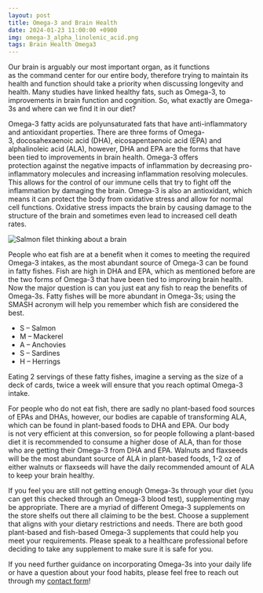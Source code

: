 ```yaml
---
layout: post
title: Omega-3 and Brain Health
date: 2024-01-23 11:00:00 +0900
img: omega-3_alpha_linolenic_acid.png
tags: Brain Health Omega3
---
```


Our brain is arguably our most important organ, as it functions as the command center for our entire body, therefore trying to maintain its health and function should take a priority when discussing longevity and health. Many studies have linked healthy fats, such as Omega-3, to improvements in brain function and cognition. So, what exactly are Omega-3s and where can we find it in our diet?

Omega-3 fatty acids are polyunsaturated fats that have anti-inflammatory and antioxidant properties. There are three forms of Omega-3, docosahexaenoic acid (DHA), eicosapentaenoic acid (EPA) and alphalinoleic acid (ALA), however, DHA and EPA are the forms that have been tied to improvements in brain health. Omega-3 offers protection against the negative impacts of inflammation by decreasing pro-inflammatory molecules and increasing inflammation resolving molecules. This allows for the control of our immune cells that try to fight off the inflammation by damaging the brain. Omega-3 is also an antioxidant, which means it can protect the body from oxidative stress and allow for normal cell functions. Oxidative stress impacts the brain by causing damage to the structure of the brain and sometimes even lead to increased cell death rates.

![Salmon filet thinking about a brain]({{site.baseurl}}/images/pages/brain-salmon.png)
<br/>

People who eat fish are at a benefit when it comes to meeting the required Omega-3 intakes, as the most abundant source of Omega-3 can be found in fatty fishes. Fish are high in DHA and EPA, which as mentioned before are the two forms of Omega-3 that have been tied to improving brain health. Now the major question is can you just eat any fish to reap the benefits of Omega-3s. Fatty fishes will be more abundant in Omega-3s; using the SMASH acronym will help you remember which fish are considered the best.

<ul>
<li>S – Salmon</li>
<li>M – Mackerel</li>
<li>A – Anchovies</li>
<li>S – Sardines</li>
<li>H – Herrings</li>
</ul>

Eating 2 servings of these fatty fishes, imagine a serving as the size of a deck of cards, twice a week will ensure that you reach optimal Omega-3 intake. 

For people who do not eat fish, there are sadly no plant-based food sources of EPAs and DHAs, however, our bodies are capable of transforming ALA, which can be found in plant-based foods to DHA and EPA. Our body is not very efficient at this conversion, so for people following a plant-based diet it is recommended to consume a higher dose of ALA, than for those who are getting their Omega-3 from DHA and EPA. Walnuts and flaxseeds will be the most abundant source of ALA in plant-based foods, 1-2 oz of either walnuts or flaxseeds will have the daily recommended amount of ALA to keep your brain healthy. 

If you feel you are still not getting enough Omega-3s through your diet (you can get this checked through an Omega-3 blood test), supplementing may be appropriate. There are a myriad of different Omega-3 supplements on the store shelfs out there all claiming to be the best. Choose a supplement that aligns with your dietary restrictions and needs. There are both good plant-based and fish-based Omega-3 supplements that could help you meet your requirements. Please speak to a healthcare professional before deciding to take any supplement to make sure it is safe for you. 

If you need further guidance on incorporating Omega-3s into your daily life or have a question about your food habits, please feel free to reach out through my [contact form](/contact.html)!
